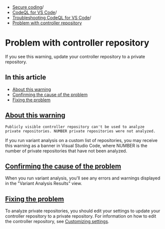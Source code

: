   * [Secure coding](https://docs.github.com/en/code-security "Secure coding")/
  * [CodeQL for VS Code](https://docs.github.com/en/code-security/codeql-for-vs-code "CodeQL for VS Code")/
  * [Troubleshooting CodeQL for VS Code](https://docs.github.com/en/code-security/codeql-for-vs-code/troubleshooting-codeql-for-vs-code "Troubleshooting CodeQL for VS Code")/
  * [Problem with controller repository](https://docs.github.com/en/code-security/codeql-for-vs-code/troubleshooting-codeql-for-vs-code/warning-problem-with-controller-repository "Problem with controller repository")


# Problem with controller repository
If you see this warning, update your controller repository to a private repository.
## In this article
  * [About this warning](https://docs.github.com/en/code-security/codeql-for-vs-code/troubleshooting-codeql-for-vs-code/warning-problem-with-controller-repository#about-this-warning)
  * [Confirming the cause of the problem](https://docs.github.com/en/code-security/codeql-for-vs-code/troubleshooting-codeql-for-vs-code/warning-problem-with-controller-repository#confirming-the-cause-of-the-problem)
  * [Fixing the problem](https://docs.github.com/en/code-security/codeql-for-vs-code/troubleshooting-codeql-for-vs-code/warning-problem-with-controller-repository#fixing-the-problem)


## [About this warning](https://docs.github.com/en/code-security/codeql-for-vs-code/troubleshooting-codeql-for-vs-code/warning-problem-with-controller-repository#about-this-warning)
```
Publicly visible controller repository can't be used to analyze private repositories. NUMBER private repositories were not analyzed.

```

If you run variant analysis on a custom list of repositories, you may receive this warning as a banner in Visual Studio Code, where NUMBER is the number of private repositories that have not been analyzed.
## [Confirming the cause of the problem](https://docs.github.com/en/code-security/codeql-for-vs-code/troubleshooting-codeql-for-vs-code/warning-problem-with-controller-repository#confirming-the-cause-of-the-problem)
When you run variant analysis, you'll see any errors and warnings displayed in the "Variant Analysis Results" view.
## [Fixing the problem](https://docs.github.com/en/code-security/codeql-for-vs-code/troubleshooting-codeql-for-vs-code/warning-problem-with-controller-repository#fixing-the-problem)
To analyze private repositories, you should edit your settings to update your controller repository to a private repository. For information on how to edit the controller repository, see [Customizing settings](https://docs.github.com/en/code-security/codeql-for-vs-code/using-the-advanced-functionality-of-the-codeql-for-vs-code-extension/customizing-settings#configuring-settings-for-variant-analysis).

